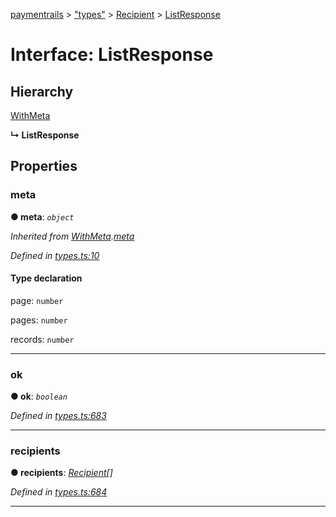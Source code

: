 [paymentrails](../README.md) > ["types"](../modules/_types_.md) > [Recipient](../modules/_types_.recipient.md) > [ListResponse](../interfaces/_types_.recipient.listresponse.md)



# Interface: ListResponse

## Hierarchy


 [WithMeta](_types_.serializer.withmeta.md)

**↳ ListResponse**








## Properties
<a id="meta"></a>

###  meta

**●  meta**:  *`object`* 

*Inherited from [WithMeta](_types_.serializer.withmeta.md).[meta](_types_.serializer.withmeta.md#meta)*

*Defined in [types.ts:10](https://github.com/PaymentRails/javascript-sdk/blob/e46ce8e/lib/types.ts#L10)*


#### Type declaration




 page: `number`






 pages: `number`






 records: `number`







___

<a id="ok"></a>

###  ok

**●  ok**:  *`boolean`* 

*Defined in [types.ts:683](https://github.com/PaymentRails/javascript-sdk/blob/e46ce8e/lib/types.ts#L683)*





___

<a id="recipients"></a>

###  recipients

**●  recipients**:  *[Recipient](_types_.recipient.recipient.md)[]* 

*Defined in [types.ts:684](https://github.com/PaymentRails/javascript-sdk/blob/e46ce8e/lib/types.ts#L684)*





___


